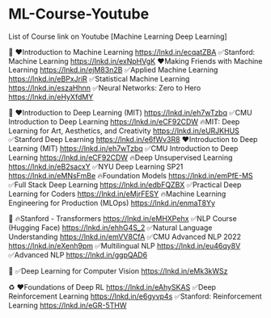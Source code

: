 # ML-Course-Youtube
List of Course link on Youtube [Machine Learning Deep Learning]



🤖
❤️Introduction to Machine Learning
https://lnkd.in/ecqatZBA
✅Stanford: Machine Learning
https://lnkd.in/exNpHVgK
❤️Making Friends with Machine Learning
https://lnkd.in/ejM83n2B
✅Applied Machine Learning
https://lnkd.in/eBPxJriR
✅Statistical Machine Learning
https://lnkd.in/eszaHhnn
✅Neural Networks: Zero to Hero
https://lnkd.in/eHyXfdMY

🧠
❤️Introduction to Deep Learning (MIT)
https://lnkd.in/eh7wTzbq
✅CMU Introduction to Deep Learning
https://lnkd.in/eCF92CDW
🔥MIT: Deep Learning for Art, Aesthetics, and Creativity
https://lnkd.in/eURJKHUS
✅Stanford Deep Learning
https://lnkd.in/e6fWv3R8
❤️Introduction to Deep Learning (MIT)
https://lnkd.in/eh7wTzbq
✅CMU Introduction to Deep Learning
https://lnkd.in/eCF92CDW
🔥Deep Unsupervised Learning
https://lnkd.in/eB2sacxY
✅NYU Deep Learning SP21
https://lnkd.in/eMNsFmBe
🔥Foundation Models
https://lnkd.in/emPfE-MS
✅Full Stack Deep Learning
https://lnkd.in/edbFQZBX
✅Practical Deep Learning for Coders
https://lnkd.in/eMjrFESY
🔥Machine Learning Engineering for Production (MLOps)
https://lnkd.in/enmaT8Yy

👅
🔥Stanford - Transformers
https://lnkd.in/eMHXPehx
✅NLP Course (Hugging Face)
https://lnkd.in/ehhG4S_2
✅Natural Language Understanding
https://lnkd.in/emVV8CfA
✅CMU Advanced NLP 2022
https://lnkd.in/eXenh9pm
✅Multilingual NLP
https://lnkd.in/eu46qy8V
✅Advanced NLP
https://lnkd.in/ggpQAD6

👀
✅Deep Learning for Computer Vision
https://lnkd.in/eMk3kWSz

♻️
❤️Foundations of Deep RL
https://lnkd.in/eAhySKAS
✅Deep Reinforcement Learning
https://lnkd.in/e6gyvp4s
✅Stanford: Reinforcement Learning
https://lnkd.in/eGR-5THW

